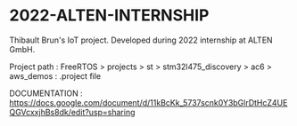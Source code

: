 # 2022-ALTEN-INTERNSHIP

Thibault Brun's IoT project. Developed during 2022 internship at ALTEN GmbH.

Project path : FreeRTOS > projects > st > stm32l475_discovery > ac6 > aws_demos : .project file

DOCUMENTATION : https://docs.google.com/document/d/11kBcKk_5737scnk0Y3bGlrDtHcZ4UEQGVcxxjhBs8dk/edit?usp=sharing
